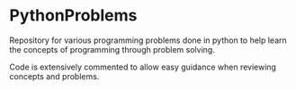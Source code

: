 # PythonProblems
Repository for various programming problems done in python to help learn the concepts of programming through problem solving.

Code is extensively commented to allow easy guidance when reviewing concepts and problems. 

